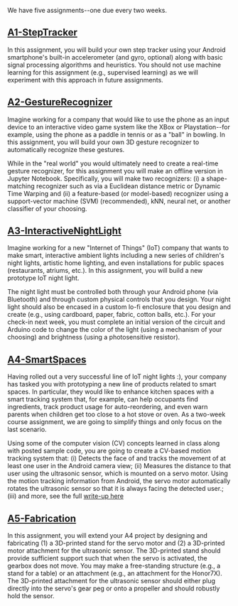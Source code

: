 We have five assignments--one due every two weeks.

## [A1-StepTracker](https://github.com/jonfroehlich/CSE590Sp2018/tree/master/Assignments/A01-StepTracker)
In this assignment, you will build your own step tracker using your Android smartphone's built-in accelerometer (and gyro, optional) along with basic signal processing algorithms and heuristics. You should not use machine learning for this assignment (e.g., supervised learning) as we will experiment with this approach in future assignments.

## [A2-GestureRecognizer](https://github.com/jonfroehlich/CSE590Sp2018/tree/master/Assignments/A02-GestureRecognizer)
Imagine working for a company that would like to use the phone as an input device to an interactive video game system like the XBox or Playstation--for example, using the phone as a paddle in tennis or as a "ball" in bowling. In this assignment, you will build your own 3D gesture recognizer to automatically recognize these gestures. 

While in the "real world" you would ultimately need to create a real-time gesture recognizer, for this assignment you will make an offline version in Jupyter Notebook. Specifically, you will make two recognizers: (i) a shape-matching recognizer such as via a Euclidean distance metric or Dynamic Time Warping and (ii) a feature-based (or model-based) recognizer using a support-vector machine (SVM) (recommended), kNN, neural net, or another classifier of your choosing.

## [A3-InteractiveNightLight](https://github.com/jonfroehlich/CSE590Sp2018/tree/master/Assignments/A03-InteractiveNightLight)
Imagine working for a new "Internet of Things" (IoT) company that wants to make smart, interactive ambient lights including a new series of children's night lights, artistic home lighting, and even installations for public spaces (restaurants, atriums, etc.). In this assignment, you will build a new prototype IoT night light.

The night light must be controlled both through your Android phone (via Bluetooth) and through custom physical controls that you design. Your night light should also be encased in a custom lo-fi enclosure that you design and create (e.g., using cardboard, paper, fabric, cotton balls, etc.). For your check-in next week, you must complete an initial version of the circuit and Arduino code to change the color of the light (using a mechanism of your choosing) and brightness (using a photosensitive resistor).

## [A4-SmartSpaces](https://github.com/jonfroehlich/CSE590Sp2018/tree/master/Assignments/A04-SmartSpaces)
Having rolled out a very successful line of IoT night lights :), your company has tasked you with prototyping a new line of products related to smart spaces. In particular, they would like to enhance kitchen spaces with a smart tracking system that, for example, can help occupants find ingredients, track product usage for auto-reordering, and even warn parents when children get too close to a hot stove or oven. As a two-week course assignment, we are going to simplify things and only focus on the last scenario.

Using some of the computer vision (CV) concepts learned in class along with posted sample code, you are going to create a CV-based motion tracking system that: (i) Detects the face of and tracks the movement of at least one user in the Android camera view; (ii) Measures the distance to that user using the ultrasonic sensor, which is mounted on a servo motor. Using the motion tracking information from Android, the servo motor automatically rotates the ultrasonic sensor so that it is always facing the detected user.; (iii) and more, see the full [write-up here](https://github.com/jonfroehlich/CSE590Sp2018/tree/master/Assignments/A04-SmartSpaces)

## [A5-Fabrication](https://github.com/jonfroehlich/CSE590Sp2018/tree/master/Assignments/A05-Fabrication)
In this assignment, you will extend your A4 project by designing and fabricating (1) a 3D-printed stand for the servo motor and (2) a 3D-printed motor attachment for the ultrasonic sensor. The 3D-printed stand should provide sufficient support such that when the servo is activated, the gearbox does not move. You may make a free-standing structure (e.g., a stand for a table) or an attachment (e.g., an attachment for the Honor7X). The 3D-printed attachment for the ultrasonic sensor should either plug directly into the servo's gear peg or onto a propeller and should robustly hold the sensor.
